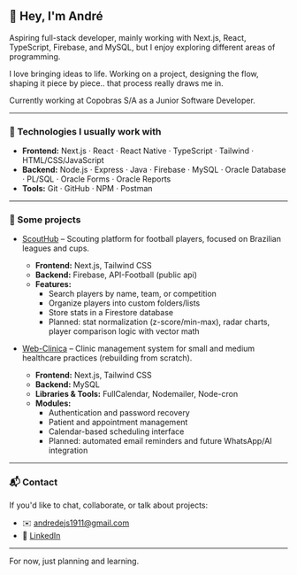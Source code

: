 ## 👋 Hey, I'm André

Aspiring full-stack developer, mainly working with Next.js, React, TypeScript, Firebase, and MySQL, but I enjoy exploring different areas of programming.

I love bringing ideas to life. Working on a project, designing the flow, shaping it piece by piece.. that process really draws me in.

Currently working at Copobras S/A as a Junior Software Developer.

---

### 🧰 Technologies I usually work with

- **Frontend:** Next.js · React · React Native · TypeScript · Tailwind · HTML/CSS/JavaScript  
- **Backend:** Node.js · Express · Java · Firebase · MySQL · Oracle Database · PL/SQL · Oracle Forms · Oracle Reports   
- **Tools:** Git · GitHub · NPM · Postman

---

### 📂 Some projects

- [ScoutHub](https://github.com/andreldss/scouthub) – Scouting platform for football players, focused on Brazilian leagues and cups.
  - **Frontend:** Next.js, Tailwind CSS
  - **Backend:** Firebase, API-Football (public api)
  - **Features:**
    - Search players by name, team, or competition
    - Organize players into custom folders/lists
    - Store stats in a Firestore database
    - Planned: stat normalization (z-score/min-max), radar charts, player comparison logic with vector math

- [Web-Clinica](https://github.com/andreldss/web-clinica) – Clinic management system for small and medium healthcare practices (rebuilding from scratch).
  - **Frontend:** Next.js, Tailwind CSS
  - **Backend:** MySQL
  - **Libraries & Tools:** FullCalendar, Nodemailer, Node-cron
  - **Modules:**
    - Authentication and password recovery
    - Patient and appointment management
    - Calendar-based scheduling interface
    - Planned: automated email reminders and future WhatsApp/AI integration

---

### 📬 Contact

If you'd like to chat, collaborate, or talk about projects:

- ✉️ andredejs1911@gmail.com  
- 💼 [LinkedIn](www.linkedin.com/in/andré-luiz-dos-santos-63ba7b200)  

---

For now, just planning and learning.

